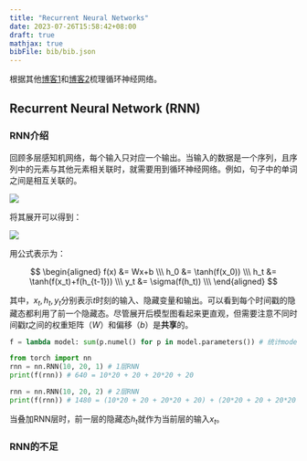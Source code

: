 ```yaml
---
title: "Recurrent Neural Networks"
date: 2023-07-26T15:58:42+08:00
draft: true
mathjax: true
bibFile: bib/bib.json
---
```


根据其他[博客1](https://hannibunny.github.io/mlbook/neuralnetworks/02RecurrentNeuralNetworks.html)和[博客2](http://colah.github.io/posts/2015-08-Understanding-LSTMs/)梳理循环神经网络。

## Recurrent Neural Network (RNN)

### RNN介绍

回顾多层感知机网络，每个输入只对应一个输出。当输入的数据是一个序列，且序列中的元素与其他元素相关联时，就需要用到循环神经网络。例如，句子中的单词之间是相互关联的。

<img src="iShot_2023-07-26_16.45.15.png" />

将其展开可以得到：

<img src="iShot_2023-07-26_16.45.21.png" />

用公式表示为：

$$
\begin{aligned}
f(x) &= Wx+b \\\
h_0 &= \tanh(f(x_0)) \\\
h_t &= \tanh(f(x_t)+f(h_{t-1})) \\\
y_t &= \sigma(f(h_t)) \\\
\end{aligned}
$$

其中，$x_t,h_t,y_t$分别表示$t$时刻的输入、隐藏变量和输出。可以看到每个时间戳的隐藏态都利用了前一个隐藏态。尽管展开后模型图看起来更直观，但需要注意不同时间戳$t$之间的权重矩阵（$W$）和偏移（$b$）是**共享**的。

```Python
f = lambda model: sum(p.numel() for p in model.parameters()) # 统计model的参数量

from torch import nn
rnn = nn.RNN(10, 20, 1) # 1层RNN
print(f(rnn)) # 640 = 10*20 + 20 + 20*20 + 20

rnn = nn.RNN(10, 20, 2) # 2层RNN
print(f(rnn)) # 1480 = (10*20 + 20 + 20*20 + 20) + (20*20 + 20 + 20*20 + 20)
```

当叠加RNN层时，前一层的隐藏态$h_t$就作为当前层的输入$x_t$。

### RNN的不足

